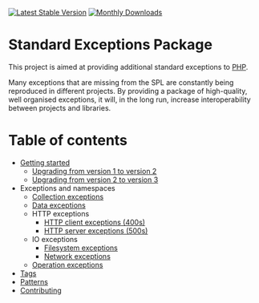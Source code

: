 [![Latest Stable Version](https://poser.pugx.org/crazycodr/standard-exceptions/version.png)](https://packagist.org/packages/crazycodr/standard-exceptions) [![Monthly Downloads](https://poser.pugx.org/crazycodr/standard-exceptions/d/monthly)](https://packagist.org/packages/crazycodr/standard-exceptions)

# Standard Exceptions Package

This project is aimed at providing additional standard exceptions to [PHP](http://www.php.net/). 

Many exceptions that are missing from the SPL are constantly being reproduced in different projects. By providing a package of high-quality, well organised exceptions, it will, in the long run, increase interoperability between projects and libraries.

# Table of contents

* [Getting started](getting-started.md)
    * [Upgrading from version 1 to version 2](upgrade-1-2.md)
    * [Upgrading from version 2 to version 3](upgrade-2-3.md)
* Exceptions and namespaces
    * [Collection exceptions](exceptions/collection-exceptions.md)
    * [Data exceptions](exceptions/data-exceptions.md)
    * HTTP exceptions
        * [HTTP client exceptions (400s)](exceptions/http-client-exceptions.md)
        * [HTTP server exceptions (500s)](exceptions/http-server-exceptions.md)
    * IO exceptions
        * [Filesystem exceptions](exceptions/io-filesystem-exceptions.md)
        * [Network exceptions](exceptions/io-network-exceptions.md)
    * [Operation exceptions](exceptions/operation-exceptions.md)
* [Tags](tags.md)
* [Patterns](patterns.md)
* [Contributing](contribute.md)
